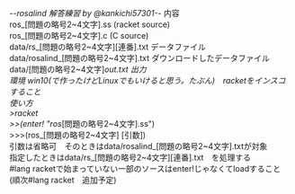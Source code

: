 -*-rosalind 解答練習 by @kankichi57301-*-
内容  
ros_[問題の略号2\~4文字].ss (racket source)  
ros_[問題の略号2\~4文字].c  (C source)  
data/rs_[問題の略号2\~4文字][連番].txt データファイル  
data/rosalind_[問題の略号2\~4文字].txt ダウンロードしたデータファイル  
data/[問題の略号2\~4文字]_out.txt 出力  
環境 win10(で作ったけどLinuxでもいけると思う。たぶん)　racketをインスコすること  
使い方  
\>racket  
\>\>(enter! "ros_[問題の略号2~4文字].ss")  
\>\>\>(ros_[問題の略号2\~4文字] [引数])  
引数は省略可　そのときはdata/rosalind_[問題の略号2\~4文字].txtが対象  
指定したときはdata/rs_[問題の略号2\~4文字][連番].txt　を処理する  
#lang racketで始まっていない一部のソースはenter!じゃなくてloadすること  
(順次#lang racket　追加予定)  